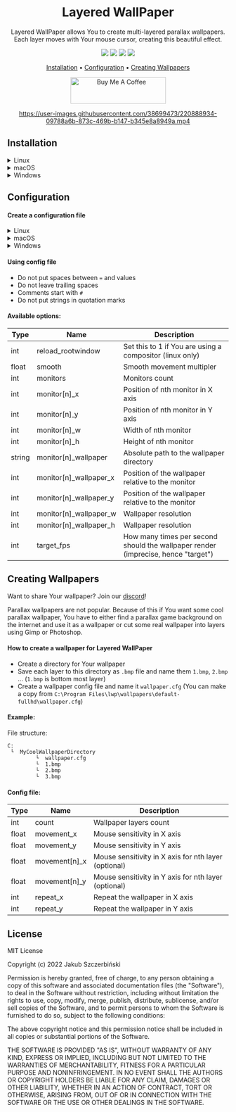 <div align="center">

# Layered WallPaper

Layered WallPaper allows You to create multi-layered parallax wallpapers.<br />
Each layer moves with Your mouse cursor, creating this beautiful effect.

[![](https://img.shields.io/github/v/release/jszczerbinsky/lwp?style=for-the-badge)](https://github.com/jszczerbinsky/lwp/releases/latest)
[![](https://img.shields.io/github/downloads/jszczerbinsky/lwp/total?style=for-the-badge)](https://github.com/jszczerbinsky/lwp/releases/latest)
[![](https://img.shields.io/github/actions/workflow/status/jszczerbinsky/lwp/build.yml?style=for-the-badge)](https://github.com/jszczerbinsky/lwp)
[![](https://img.shields.io/discord/1077955077974794322?label=DISCORD&style=for-the-badge)](https://discord.gg/JmkCqjYFQa)

[Installation](#installation) •
[Configuration](#configuration) •
[Creating Wallpapers](#creating-wallpapers)

<a href="https://www.buymeacoffee.com/jszczerbinsky" target="_blank"><img src="https://cdn.buymeacoffee.com/buttons/v2/default-yellow.png" alt="Buy Me A Coffee" style="height: 60px !important;width: 217px !important;" ></a>

https://user-images.githubusercontent.com/38699473/220888934-09788a6b-873c-469b-b147-b345e8a8949a.mp4

</div>

## Installation

<details>
  <summary>Linux</summary>
  
  #### Installation steps
  
  - Install `SDL2` using Your package manager
  - If You are using `Wayland`, You also must install `XWayland`
  - Download `.tar.gz` package from [releases](https://github.com/jszczerbinsky/lwp/releases/latest)
  - Extract the content to `/`:
  ```shell
  sudo tar -o -xvf [archive name].tar.gz --directory /
  ```
  - Test Layered WallPaper by running `lwp`
  - Setting `reload_rootwindow=1` in config file may be necessary on some distributions for Layered WallPaper to work properly (see [configuration](#configuration))
  - To make Layered WallPaper run on startup, add `lwp &` command to Your desktop enviroment `.rc` file
  
  #### Build from source instead
  - Install `SDL2` using Your package manager. On some distributions `SDL2` doesn't contain development files, so it may be also necessary to install development version of `SDL2`
  - If You are using `Wayland`, You also must install `XWayland`
  - Install `CMake`
  - Clone the repository and prepare a `build` directory:

  ```shell
  git clone https://github.com/jszczerbinsky/lwp
  cd lwp
  mkdir build
  cd build
  ```
  - Compile the project and generate a `.tar.gz` package
  ```shell
  cmake ../
  cmake --build .
  cpack
  ```
  - Extract `.tar.gz` package
  ```shell
  sudo tar -o -xvf [archive name].tar.gz --directory /
  ```
  - Test Layered WallPaper by running `lwp`
  - Setting `reload_rootwindow=1` in config file may be necessary on some distributions for Layered WallPaper to work properly (see [configuration](#configuration))
  - To make Layered WallPaper run on startup, add `lwp &` command to Your desktop enviroment `.rc` file
  
</details>

<details>
  <summary>macOS</summary>
  
  #### Installation steps
  - Download and run the installer from [releases](https://github.com/jszczerbinsky/lwp/releases/latest)
  - Drag and drop Layered_WallPaper into Applications
  - To make Layered WallPaper run on startup, run Toggle_Autorun.command
    - To stop running Layered WallPaper on startup, run it again
  
  #### Build from source instead
  - Install `SDL2` (homebrew: `brew install sdl2`)
  - To build this project, You need to install `cmake` (homebrew: `brew install cmake`)
  - Clone the repository:
    ```zsh
    git clone https://github.com/jszczerbinsky/lwp
    cd lwp
    
    ```
  - Compile and generate installer
    ```zsh
    mkdir build
    cd build
    cmake ../
    cmake --build .
    cpack -G DragNDrop
    ```
  - DMG installer should appear, open it and drag Layered_WallPaper into Applications
  - To make Layered WallPaper run on startup, run Toggle_Autorun.command
    - To stop running Layered WallPaper on startup, run it again
    
</details>

<details>
  <summary>Windows</summary>
  
  #### Installation steps
  - Download and run the installer from [releases](https://github.com/jszczerbinsky/lwp/releases/latest)
  - Layered WallPaper should run immediately after the installation
  
  #### Build from source instead
  - Layered WallPaper is built using [cmake](https://cmake.org/), so You must install it.
  - This project supports `MinGW` and `MSVC` compilers. Using different one could lead to unpredicted behavior. If You want to use `MSVC`, it should be installed with Visual Studio.
  - Download `SDL2` and `SDL2-devel` package for Your compiler from [SDL2 releases](https://github.com/libsdl-org/SDL/releases/latest) and extract them somewhere.
  - You also must install [NSIS](https://nsis.sourceforge.io/Download). It's required to build the installer, which is needed to correctly set the registry keys, that will make Layered WallPaper run on OS startup etc.
  - Clone the repository and create `build` directory
  ```shell
  git clone https://github.com/jszczerbinsky/lwp
  cd lwp
  mkdir -p build
  cd build
  ```
  - Type the following commands, replace square brackets elements with paths to extracted `SDL2` packages, that You've downloaded:


  For `MSVC`:
  ```shell
  cmake -G "Visual Studio 17" -DSDL2_DIR=[PATH TO SDL2-MSVC-DEVEL DIRECTORY]\cmake -DSDL2_RUNTIME_DIR=[PATH TO SDL2 RUNTIME DIRECTORY]  ../
  cmake --build . --config Release
  cpack
  ```
  For `MinGW`:
  ```shell
  cmake -G "MinGW Makefiles" -DSDL2_DIR=[PATH TO SDL2-MINGW-DEVEL DIRECTORY]\cmake -DSDL2_RUNTIME_DIR=[PATH TO SDL2 RUNTIME DIRECTORY] -DCMAKE_BUILD_TYPE=Release  ../
  cmake --build .
  cpack
  ```
  - The installer should appear in `build` directory, that You've created earlier. After completing the installation Layered WallPaper should run immediately.
  
</details>

## Configuration

#### Create a configuration file
<details>
  <summary>Linux</summary>
  
  - Copy default config file to `.config/lwp/lwp.cfg`:
  ```shell
  mkdir ~/.config/lwp
  cp /etc/lwp.cfg ~/.config/lwp/lwp.cfg
  ```
  
</details>
<details>
  <summary>macOS</summary>

  - Copy default config file to `~/.config/lwp/lwp.cfg`:
    ```zsh
    mkdir -p ~/.config/lwp
    cp /opt/lwp/lwp.cfg ~/.config/lwp/
    ```
</details>
<details>
  <summary>Windows</summary>
  
  - Press <kbd>⊞ Win</kbd> + <kbd>R</kbd>
  - Type `%appdata%` and press `Ok`
  - Create new directory and name it `lwp`
  - Copy file `C:\Program Files\lwp\defaultWin.cfg` to directory created in the previous step and rename it to `lwp.cfg`
  - Open `lwp.cfg` in notepad
  
</details>

#### Using config file

- Do not put spaces between `=` and values
- Do not leave trailing spaces
- Comments start with `#`
- Do not put strings in quotation marks

#### Available options:

|  Type  |      Name    | Description |
| ------ | ------------ | ----------- |
| int    | reload_rootwindow | Set this to 1 if You are using a compositor (linux only) |
| float  | smooth       | Smooth movement multipler |
| int    | monitors     | Monitors count |
| int    | monitor[n]_x | Position of nth monitor in X axis |
| int    | monitor[n]_y | Position of nth monitor in Y axis |
| int    | monitor[n]_w | Width of nth monitor |
| int    | monitor[n]_h | Height of nth monitor |
| string | monitor[n]_wallpaper   | Absolute path to the wallpaper directory |
| int    | monitor[n]_wallpaper_x | Position of the wallpaper relative to the monitor |
| int    | monitor[n]_wallpaper_y | Position of the wallpaper relative to the monitor |
| int    | monitor[n]_wallpaper_w | Wallpaper resolution |
| int    | monitor[n]_wallpaper_h | Wallpaper resolution |
| int    | target_fps     | How many times per second should the wallpaper render (imprecise, hence "target") |

## Creating Wallpapers

Want to share Your wallpaper? Join our [discord](https://discord.gg/JmkCqjYFQa)!

Parallax wallpapers are not popular. Because of this if You want some cool parallax wallpaper, You have to either find a parallax game background on the internet and use it as a wallpaper or cut some real wallpaper into layers using Gimp or Photoshop.

#### How to create a wallpaper for Layered WallPaper
- Create a directory for Your wallpaper
- Save each layer to this directory as `.bmp` file and name them `1.bmp`, `2.bmp` ... (`1.bmp` is bottom most layer)
- Create a wallpaper config file and name it `wallpaper.cfg` (You can make a copy from `C:\Program Files\lwp\wallpapers\default-fullhd\wallpaper.cfg`)

#### Example:

File structure:
```
C:
 └  MyCoolWallpaperDirectory
         └  wallpaper.cfg
         └  1.bmp
         └  2.bmp
         └  3.bmp
```

#### Config file:

|  Type  |      Name    | Description |
| ------ | ------------ | ----------- |
| int    | count        | Wallpaper layers count |
| float  | movement_x    | Mouse sensitivity in X axis |
| float  | movement_y    | Mouse sensitivity in Y axis |
| float  | movement[n]_x | Mouse sensitivity in X axis for nth layer (optional)|
| float  | movement[n]_y | Mouse sensitivity in Y axis for nth layer (optional)|
| int    | repeat_x     | Repeat the wallpaper in X axis |
| int    | repeat_y     | Repeat the wallpaper in Y axis |

## License

MIT License

Copyright (c) 2022 Jakub Szczerbiński

Permission is hereby granted, free of charge, to any person obtaining a copy
of this software and associated documentation files (the "Software"), to deal
in the Software without restriction, including without limitation the rights
to use, copy, modify, merge, publish, distribute, sublicense, and/or sell
copies of the Software, and to permit persons to whom the Software is
furnished to do so, subject to the following conditions:

The above copyright notice and this permission notice shall be included in all
copies or substantial portions of the Software.

THE SOFTWARE IS PROVIDED "AS IS", WITHOUT WARRANTY OF ANY KIND, EXPRESS OR
IMPLIED, INCLUDING BUT NOT LIMITED TO THE WARRANTIES OF MERCHANTABILITY,
FITNESS FOR A PARTICULAR PURPOSE AND NONINFRINGEMENT. IN NO EVENT SHALL THE
AUTHORS OR COPYRIGHT HOLDERS BE LIABLE FOR ANY CLAIM, DAMAGES OR OTHER
LIABILITY, WHETHER IN AN ACTION OF CONTRACT, TORT OR OTHERWISE, ARISING FROM,
OUT OF OR IN CONNECTION WITH THE SOFTWARE OR THE USE OR OTHER DEALINGS IN THE
SOFTWARE.

